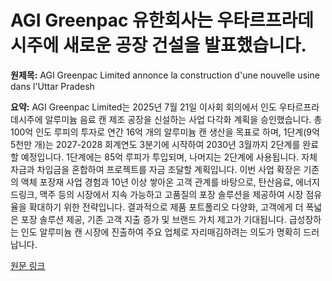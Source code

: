 # AGI Greenpac 유한회사는 우타르프라데시주에 새로운 공장 건설을 발표했습니다.

**원제목:** AGI Greenpac Limited annonce la construction d'une nouvelle usine dans l'Uttar Pradesh

**요약:** AGI Greenpac Limited는 2025년 7월 21일 이사회 회의에서 인도 우타르프라데시주에 알루미늄 음료 캔 제조 공장을 신설하는 사업 다각화 계획을 승인했습니다.  총 100억 인도 루피의 투자로 연간 16억 개의 알루미늄 캔 생산을 목표로 하며, 1단계(9억 5천만 개)는 2027-2028 회계연도 3분기에 시작하여 2030년 3월까지 2단계를 완료할 예정입니다.  1단계에는 85억 루피가 투입되며, 나머지는 2단계에 사용됩니다.  자체 자금과 차입금을 혼합하여 프로젝트를  자금 조달할 계획입니다.  이번 사업 확장은  기존의 액체 포장재 사업 경험과 10년 이상 쌓아온 고객 관계를 바탕으로,  탄산음료, 에너지 드링크, 맥주 등의 시장에서 지속 가능하고 고품질의 포장 솔루션을 제공하여 시장 점유율을 확대하기 위한 전략입니다.  결과적으로 제품 포트폴리오 다양화, 고객에게 더 폭넓은 포장 솔루션 제공, 기존 고객 지출 증가 및 브랜드 가치 제고가 기대됩니다.  급성장하는 인도 알루미늄 캔 시장에 진출하여 주요 업체로 자리매김하려는 의도가 명확히 드러납니다.

[원문 링크](https://ch.zonebourse.com/actualite-bourse/agi-greenpac-limited-annonce-la-construction-d-une-nouvelle-usine-dans-l-uttar-pradesh-ce7c5cdcd981f32c)
